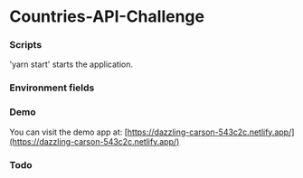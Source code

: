 # Countries-API-Challenge 

### Scripts

'yarn start' starts the application.

### Environment fields

### Demo

You can visit the demo app at: [https://dazzling-carson-543c2c.netlify.app/](https://dazzling-carson-543c2c.netlify.app/)

### Todo

